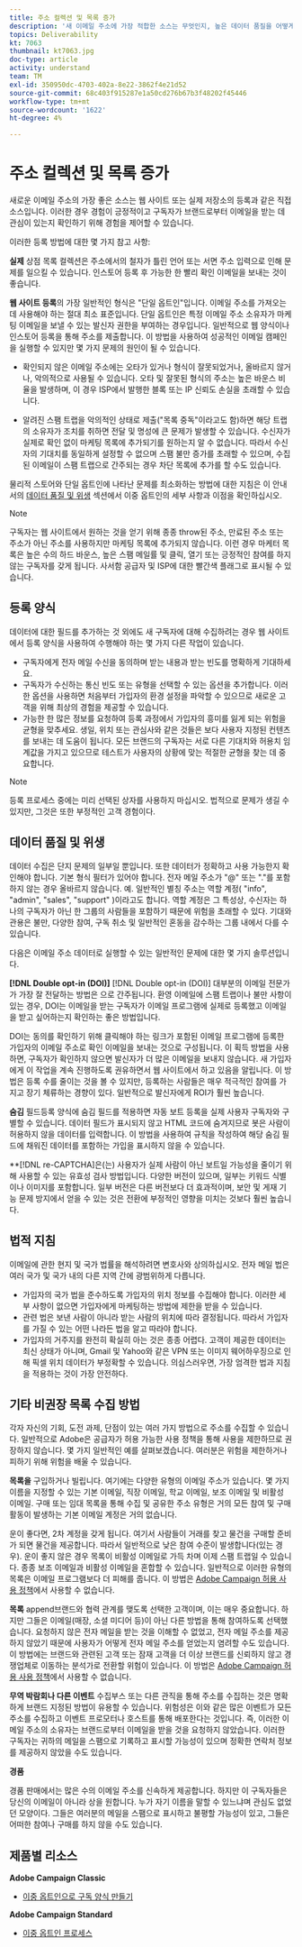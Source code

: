 ```yaml
---
title: 주소 컬렉션 및 목록 증가
description: '새 이메일 주소에 가장 적합한 소스는 무엇인지, 높은 데이터 품질을 어떻게 보장하는지, 법적 지침을 준수하는지를 알아봅니다. '
topics: Deliverability
kt: 7063
thumbnail: kt7063.jpg
doc-type: article
activity: understand
team: TM
exl-id: 350950dc-4703-402a-8e22-3862f4e21d52
source-git-commit: 68c403f915287e1a50cd276b67b3f48202f45446
workflow-type: tm+mt
source-wordcount: '1622'
ht-degree: 4%

---
```


# 주소 컬렉션 및 목록 증가

새로운 이메일 주소의 가장 좋은 소스는 웹 사이트 또는 실제 저장소의 등록과 같은 직접 소스입니다. 이러한 경우 경험이 긍정적이고 구독자가 브랜드로부터 이메일을 받는 데 관심이 있는지 확인하기 위해 경험을 제어할 수 있습니다.

이러한 등록 방법에 대한 몇 가지 참고 사항:

**실제** 상점 목록 컬렉션은 주소에서의 철자가 틀린 언어 또는 서면 주소 입력으로 인해 문제를 일으킬 수 있습니다. 인스토어 등록 후 가능한 한 빨리 확인 이메일을 보내는 것이 좋습니다.

**웹 사이트 등록**&#x200B;의 가장 일반적인 형식은 &quot;단일 옵트인&quot;입니다. 이메일 주소를 가져오는 데 사용해야 하는 절대 최소 표준입니다. 단일 옵트인은 특정 이메일 주소 소유자가 마케팅 이메일을 보낼 수 있는 발신자 권한을 부여하는 경우입니다. 일반적으로 웹 양식이나 인스토어 등록을 통해 주소를 제출합니다. 이 방법을 사용하여 성공적인 이메일 캠페인을 실행할 수 있지만 몇 가지 문제의 원인이 될 수 있습니다.

* 확인되지 않은 이메일 주소에는 오타가 있거나 형식이 잘못되었거나, 올바르지 않거나, 악의적으로 사용될 수 있습니다. 오타 및 잘못된 형식의 주소는 높은 바운스 비율을 발생하며, 이 경우 ISP에서 발행한 블록 또는 IP 신뢰도 손실을 초래할 수 있습니다.

* 알려진 스팸 트랩을 악의적인 상태로 제출(&quot;목록 중독&quot;이라고도 함)하면 해당 트랩의 소유자가 조치를 취하면 전달 및 명성에 큰 문제가 발생할 수 있습니다. 수신자가 실제로 확인 없이 마케팅 목록에 추가되기를 원하는지 알 수 없습니다. 따라서 수신자의 기대치를 동일하게 설정할 수 없으며 스팸 불만 증가를 초래할 수 있으며, 수집된 이메일이 스팸 트랩으로 간주되는 경우 차단 목록에 추가를 할 수도 있습니다.

물리적 스토어와 단일 옵트인에 나타난 문제를 최소화하는 방법에 대한 지침은 이 안내서의 [데이터 품질 및 위생](#data-quality-and-hygiene) 섹션에서 이중 옵트인의 세부 사항과 이점을 확인하십시오.

>[!NOTE]
>
>구독자는 웹 사이트에서 원하는 것을 얻기 위해 종종 throw된 주소, 만료된 주소 또는 주소가 아닌 주소를 사용하지만 마케팅 목록에 추가되지 않습니다. 이런 경우 마케터 목록은 높은 수의 하드 바운스, 높은 스팸 메일률 및 클릭, 열기 또는 긍정적인 참여를 하지 않는 구독자를 갖게 됩니다. 사서함 공급자 및 ISP에 대한 빨간색 플래그로 표시될 수 있습니다.

## 등록 양식

데이터에 대한 필드를 추가하는 것 외에도 새 구독자에 대해 수집하려는 경우 웹 사이트에서 등록 양식을 사용하여 수행해야 하는 몇 가지 다른 작업이 있습니다.

* 구독자에게 전자 메일 수신을 동의하며 받는 내용과 받는 빈도를 명확하게 기대하세요.
* 구독자가 수신하는 통신 빈도 또는 유형을 선택할 수 있는 옵션을 추가합니다. 이러한 옵션을 사용하면 처음부터 가입자의 환경 설정을 파악할 수 있으므로 새로운 고객을 위해 최상의 경험을 제공할 수 있습니다.
* 가능한 한 많은 정보를 요청하여 등록 과정에서 가입자의 흥미를 잃게 되는 위험을 균형을 맞추세요. 생일, 위치 또는 관심사와 같은 것들은 보다 사용자 지정된 컨텐츠를 보내는 데 도움이 됩니다. 모든 브랜드의 구독자는 서로 다른 기대치와 허용치 임계값을 가지고 있으므로 테스트가 사용자의 상황에 맞는 적절한 균형을 찾는 데 중요합니다.

>[!NOTE]
>
> 등록 프로세스 중에는 미리 선택된 상자를 사용하지 마십시오. 법적으로 문제가 생길 수 있지만, 그것은 또한 부정적인 고객 경험이다.

## 데이터 품질 및 위생

데이터 수집은 단지 문제의 일부일 뿐입니다. 또한 데이터가 정확하고 사용 가능한지 확인해야 합니다. 기본 형식 필터가 있어야 합니다. 전자 메일 주소가 &quot;@&quot; 또는 &quot;.&quot;를 포함하지 않는 경우 올바르지 않습니다. 예. 일반적인 별칭 주소는 역할 계정( &quot;info&quot;, &quot;admin&quot;, &quot;sales&quot;, &quot;support&quot; )이라고도 합니다. 역할 계정은 그 특성상, 수신자는 하나의 구독자가 아닌 한 그룹의 사람들을 포함하기 때문에 위험을 초래할 수 있다. 기대와 관용은 불만, 다양한 참여, 구독 취소 및 일반적인 혼동을 감수하는 그룹 내에서 다를 수 있습니다.

다음은 이메일 주소 데이터로 실행할 수 있는 일반적인 문제에 대한 몇 가지 솔루션입니다.

**[!DNL Double opt-in (DOI)]**
[!DNL Double opt-in (DOI)] 대부분의 이메일 전문가가 가장 잘 전달하는 방법은 으로 간주됩니다. 환영 이메일에 스팸 트랩이나 불만 사항이 있는 경우, DOI는 이메일을 받는 구독자가 이메일 프로그램에 실제로 등록했고 이메일을 받고 싶어하는지 확인하는 좋은 방법입니다.

DOI는 동의를 확인하기 위해 클릭해야 하는 링크가 포함된 이메일 프로그램에 등록한 가입자의 이메일 주소로 확인 이메일을 보내는 것으로 구성됩니다. 이 획득 방법을 사용하면, 구독자가 확인하지 않으면 발신자가 더 많은 이메일을 보내지 않습니다. 새 가입자에게 이 작업을 계속 진행하도록 권유하면서 웹 사이트에서 하고 있음을 알립니다. 이 방법은 등록 수를 줄이는 것을 볼 수 있지만, 등록하는 사람들은 매우 적극적인 참여를 가지고 장기 체류하는 경향이 있다. 일반적으로 발신자에게 ROI가 훨씬 높습니다.

**숨김**
필드등록 양식에 숨김 필드를 적용하면 자동 보트 등록을 실제 사용자 구독자와 구별할 수 있습니다. 데이터 필드가 표시되지 않고 HTML 코드에 숨겨지므로 봇은 사람이 허용하지 않을 데이터를 입력합니다. 이 방법을 사용하여 규칙을 작성하여 해당 숨김 필드에 채워진 데이터를 포함하는 가입을 표시하지 않을 수 있습니다.

**[!DNL re-CAPTCHA]은(는) 사용자가 실제 사람이 아닌 보트일 가능성을 줄이기 위해 사용할 수 있는 유효성 검사 방법입니다. 다양한 버전이 있으며, 일부는 키워드 식별이나 이미지를 포함합니다. 일부 버전은 다른 버전보다 더 효과적이며, 보안 및 게재 기능 문제 방지에서 얻을 수 있는 것은 전환에 부정적인 영향을 미치는 것보다 훨씬 높습니다.

## 법적 지침

이메일에 관한 현지 및 국가 법률을 해석하려면 변호사와 상의하십시오. 전자 메일 법은 여러 국가 및 국가 내의 다른 지역 간에 광범위하게 다릅니다.

* 가입자의 국가 법을 준수하도록 가입자의 위치 정보를 수집해야 합니다. 이러한 세부 사항이 없으면 가입자에게 마케팅하는 방법에 제한을 받을 수 있습니다.
* 관련 법은 보낸 사람이 아니라 받는 사람의 위치에 따라 결정됩니다. 따라서 가입자를 가질 수 있는 어떤 나라든 법을 알고 따라야 합니다.
* 가입자의 거주지를 완전히 확실히 아는 것은 종종 어렵다. 고객이 제공한 데이터는 최신 상태가 아니며, Gmail 및 Yahoo와 같은 VPN 또는 이미지 웨어하우징으로 인해 픽셀 위치 데이터가 부정확할 수 있습니다. 의심스러우면, 가장 엄격한 법과 지침을 적용하는 것이 가장 안전하다.

## 기타 비권장 목록 수집 방법

각자 자신의 기회, 도전 과제, 단점이 있는 여러 가지 방법으로 주소를 수집할 수 있습니다. 일반적으로 Adobe은 공급자가 허용 가능한 사용 정책을 통해 사용을 제한하므로 권장하지 않습니다. 몇 가지 일반적인 예를 살펴보겠습니다. 여러분은 위험을 제한하거나 피하기 위해 위험을 배울 수 있습니다.

**목록을**
구입하거나 빌립니다. 여기에는 다양한 유형의 이메일 주소가 있습니다. 몇 가지 이름을 지정할 수 있는 기본 이메일, 직장 이메일, 학교 이메일, 보조 이메일 및 비활성 이메일. 구매 또는 임대 목록을 통해 수집 및 공유한 주소 유형은 거의 모든 참여 및 구매 활동이 발생하는 기본 이메일 계정은 거의 없습니다.

운이 좋다면, 2차 계정을 갖게 됩니다. 여기서 사람들이 거래를 찾고 물건을 구매할 준비가 되면 물건을 제공합니다. 따라서 일반적으로 낮은 참여 수준이 발생합니다(있는 경우). 운이 좋지 않은 경우 목록이 비활성 이메일로 가득 차며 이제 스팸 트랩일 수 있습니다. 종종 보조 이메일과 비활성 이메일을 혼합할 수 있습니다. 일반적으로 이러한 유형의 목록은 이메일 프로그램보다 더 피해를 줍니다. 이 방법은 [Adobe Campaign 허용 사용 정책](https://www.adobe.com/legal/terms/aup.html)에서 사용할 수 없습니다.

**목록**
append브랜드와 협력 관계를 맺도록 선택한 고객이며, 이는 매우 중요합니다. 하지만 그들은 이메일(매장, 소셜 미디어 등)이 아닌 다른 방법을 통해 참여하도록 선택했습니다. 요청하지 않은 전자 메일을 받는 것을 이해할 수 없었고, 전자 메일 주소를 제공하지 않았기 때문에 사용자가 어떻게 전자 메일 주소를 얻었는지 염려할 수도 있습니다. 이 방법에는 브랜드와 관련된 고객 또는 잠재 고객을 더 이상 브랜드를 신뢰하지 않고 경쟁업체로 이동하는 분석가로 전환할 위험이 있습니다. 이 방법은 [Adobe Campaign 허용 사용 정책](https://www.adobe.com/legal/terms/aup.html)에서 사용할 수 없습니다.

**무역 박람회나 다른 이벤트**
수집부스 또는 다른 관직을 통해 주소를 수집하는 것은 명확하게 브랜드 지정된 방법이 유용할 수 있습니다. 위험성은 이와 같은 많은 이벤트가 모든 주소를 수집하고 이벤트 프로모터나 호스트를 통해 배포한다는 것입니다. 즉, 이러한 이메일 주소의 소유자는 브랜드로부터 이메일을 받을 것을 요청하지 않았습니다. 이러한 구독자는 귀하의 메일을 스팸으로 기록하고 표시할 가능성이 있으며 정확한 연락처 정보를 제공하지 않았을 수도 있습니다.

**경품**

경품 판매에서는 많은 수의 이메일 주소를 신속하게 제공합니다. 하지만 이 구독자들은 당신의 이메일이 아니라 상을 원합니다. 누가 자기 이름을 말할 수 있느냐며 관심도 없었던 모양이다. 그들은 여러분의 메일을 스팸으로 표시하고 불평할 가능성이 있고, 그들은 어떠한 참여나 구매를 하지 않을 수도 있습니다.

## 제품별 리소스

**Adobe Campaign Classic**

* [이중 옵트인으로 구독 양식 만들기](https://experienceleague.adobe.com/docs/campaign-classic/using/designing-content/web-forms/use-cases--web-forms.html?lang=ko#designing-content)

**Adobe Campaign Standard**

* [이중 옵트인 프로세스](https://experienceleague.adobe.com/docs/campaign-standard/using/communication-channels/landing-pages/setting-up-a-double-opt-in-process.html?lang=ko#communication-channels)
